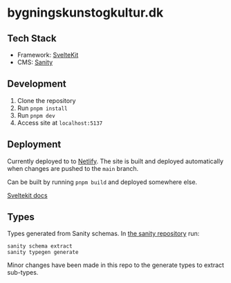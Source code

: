 # bygningskunstogkultur.dk

## Tech Stack

- Framework: [SvelteKit](https://kit.svelte.dev/)
- CMS: [Sanity](https://www.sanity.io/)

## Development

1. Clone the repository
2. Run `pnpm install`
3. Run `pnpm dev`
4. Access site at `localhost:5137`

## Deployment

Currently deployed to to [Netlify](https://netlify.com). The site is built and deployed automatically when changes are pushed to the `main` branch.

Can be built by running `pnpm build` and deployed somewhere else.

[Sveltekit docs](https://kit.svelte.dev/docs/building-your-app)

## Types

Types generated from Sanity schemas. In [the sanity repository](https://github.com/pwrstudio/mbk-admin) run:

```
sanity schema extract
sanity typegen generate
```
Minor changes have been made in this repo to the generate types to extract sub-types.